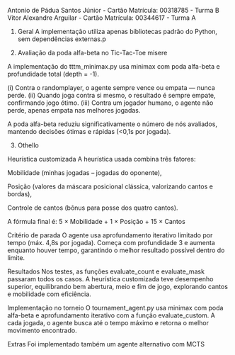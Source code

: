 Antonio de Pádua Santos Júnior - Cartão Matrícula: 00318785 - Turma B
Vitor Alexandre Arguilar - Cartão Matrícula: 00344617 - Turma A

1. Geral
A implementação utiliza apenas bibliotecas padrão do Python, sem dependências externas.p

2. Avaliação da poda alfa-beta no Tic-Tac-Toe misere

A implementação do tttm_minimax.py usa minimax com poda alfa-beta e profundidade total (depth = -1).

(i) Contra o randomplayer, o agente sempre vence ou empata — nunca perde.
(ii) Quando joga contra si mesmo, o resultado é sempre empate, confirmando jogo ótimo.
(iii) Contra um jogador humano, o agente não perde, apenas empata nas melhores jogadas.

A poda alfa-beta reduziu significativamente o número de nós avaliados, mantendo decisões ótimas e rápidas (<0,1s por jogada).

3. Othello

Heurística customizada
A heurística usada combina três fatores:

Mobilidade (minhas jogadas – jogadas do oponente),

Posição (valores da máscara posicional clássica, valorizando cantos e bordas),

Controle de cantos (bônus para posse dos quatro cantos).

A fórmula final é:
5 × Mobilidade + 1 × Posição + 15 × Cantos

Critério de parada
O agente usa aprofundamento iterativo limitado por tempo (máx. 4,8s por jogada).
Começa com profundidade 3 e aumenta enquanto houver tempo, garantindo o melhor resultado possível dentro do limite.

Resultados
Nos testes, as funções evaluate_count e evaluate_mask passaram todos os casos.
A heurística customizada teve desempenho superior, equilibrando bem abertura, meio e fim de jogo, explorando cantos e mobilidade com eficiência.

Implementação no torneio
O tournament_agent.py usa minimax com poda alfa-beta e aprofundamento iterativo com a função evaluate_custom.
A cada jogada, o agente busca até o tempo máximo e retorna o melhor movimento encontrado.

Extras
Foi implementado também um agente alternativo com MCTS